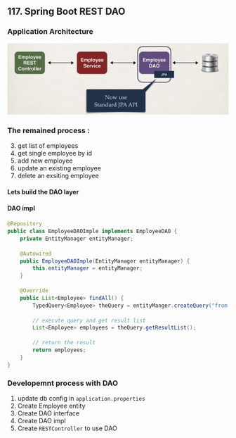 ## 117. Spring Boot REST DAO

### Application Architecture 
![img.png](img.png)

### The remained process :
3. get list of employees
4. get single employee by id
5. add new employee
6. update an existing employee
7. delete an exsiting employee 

#### Lets build the DAO layer

#### DAO impl
```java
@Repository
public class EmployeeDAOImple implements EmployeeDAO {
    private EntityManager entityManager; 
    
    @Autowired
    public EmployeeDAOImple(EntityManager entityManager) {
        this.entityManager = entityManager; 
    }
    
    @Override 
    public List<Employee> findAll() {
        TypedQuery<Employee> theQuery = entityManger.createQuery("from Employee", Employee.class); 
        
        // execute query and get result list 
        List<Employee> employees = theQuery.getResultList(); 
        
        // return the result 
        return employees; 
    }
}
```

### Developemnt process with DAO 
1. update db config in `application.properties`
2. Create Employee entity 
3. Create DAO interface
4. Create DAO impl 
5. Create `RESTController` to use DAO 


